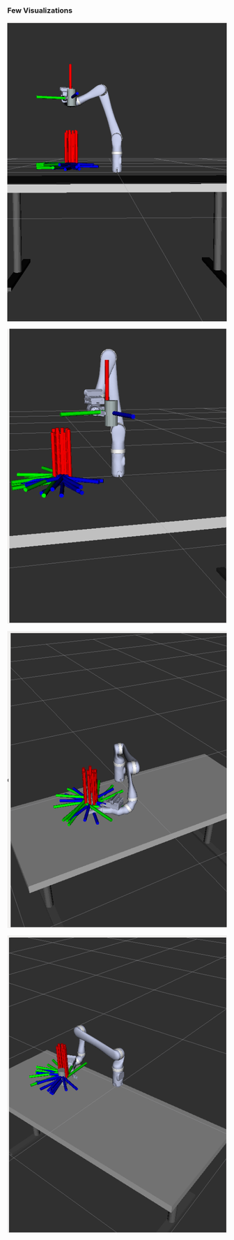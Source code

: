 ### Few Visualizations

![1](https://github.com/KulkarniAnirudh26/Robotics-Project/blob/master/Planning%20in%20Task-Space%20Regions/directly_above.png)

![2](https://github.com/KulkarniAnirudh26/Robotics-Project/blob/master/Planning%20in%20Task-Space%20Regions/moving_directly.png)

![3](https://github.com/KulkarniAnirudh26/Robotics-Project/blob/master/Planning%20in%20Task-Space%20Regions/tsr_vis_1.png)

![4](https://github.com/KulkarniAnirudh26/Robotics-Project/blob/master/Planning%20in%20Task-Space%20Regions/tsr_vis_2.png)

